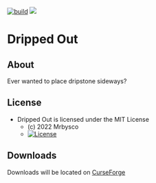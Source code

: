 [![build](https://github.com/Mrbysco/drippedout/actions/workflows/build.yml/badge.svg)](https://github.com/Mrbysco/drippedout/actions/workflows/build.yml) [![](http://cf.way2muchnoise.eu/versions/665260.svg)](https://www.curseforge.com/minecraft/mc-mods/drippedout)

# Dripped Out #

## About ##
Ever wanted to place dripstone sideways?

## License ##
* Dripped Out is licensed under the MIT License
  - (c) 2022 Mrbysco
  - [![License](https://img.shields.io/badge/License-MIT-red.svg?style=flat)](http://opensource.org/licenses/MIT)

## Downloads ##
Downloads will be located on [CurseForge](https://www.curseforge.com/minecraft/mc-mods/drippedout)
